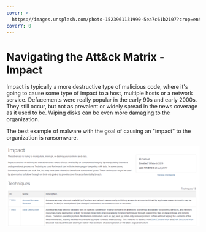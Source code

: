 ```yaml
---
cover: >-
  https://images.unsplash.com/photo-1523961131990-5ea7c61b2107?crop=entropy&cs=srgb&fm=jpg&ixid=MnwxOTcwMjR8MHwxfHNlYXJjaHw2fHx0ZWNofGVufDB8fHx8MTY0NjY4ODE2Ng&ixlib=rb-1.2.1&q=85
coverY: 0
---
```


# Navigating the Att\&ck Matrix - Impact

Impact is typically a more destructive type of malicious code, where it's going to cause some type of impact to a host, multiple hosts or a network service. Defacements were really popular in the early 90s and early 2000s. They still occur, but not as prevalent or widely spread in the news coverage as it used to be. Wiping disks can be even more damaging to the organization.

The best example of malware with the goal of causing an "impact" to the organization is ransomware.

![](../../.gitbook/assets/impact.PNG)
